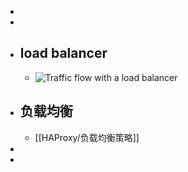 -
-
- ## load balancer
	- ![Traffic flow with a load balancer](https://cdn.haproxy.com/documentation/assets/img/with-a-loadbalancer.png?v=1718721900055)
- ## 负载均衡
	- [[HAProxy/负载均衡策略]]
-
-
